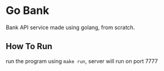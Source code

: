 # Go Bank
Bank API service made using golang, from scratch.

## How To Run
run the program using
`make run`, server will run on port 7777

